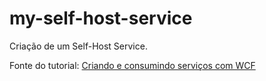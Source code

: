 # my-self-host-service

Criação de um Self-Host Service.

Fonte do tutorial: [Criando e consumindo serviços com WCF](http://www.linhadecodigo.com.br/artigo/2949/criando-e-consumindo-servicos-com-wcf.aspx)
